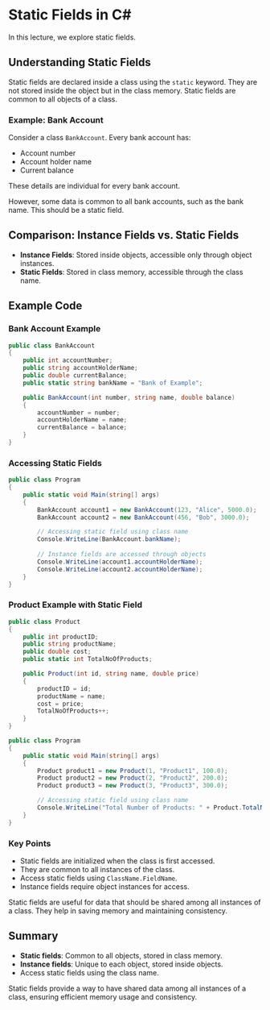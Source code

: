 
# Static Fields in C#

In this lecture, we explore static fields.

## Understanding Static Fields

Static fields are declared inside a class using the `static` keyword. They are not stored inside the object but in the class memory. Static fields are common to all objects of a class.

### Example: Bank Account

Consider a class `BankAccount`. Every bank account has:
- Account number
- Account holder name
- Current balance

These details are individual for every bank account.

However, some data is common to all bank accounts, such as the bank name. This should be a static field.

## Comparison: Instance Fields vs. Static Fields

- **Instance Fields**: Stored inside objects, accessible only through object instances.
- **Static Fields**: Stored in class memory, accessible through the class name.

## Example Code

### Bank Account Example

```csharp
public class BankAccount
{
    public int accountNumber;
    public string accountHolderName;
    public double currentBalance;
    public static string bankName = "Bank of Example";

    public BankAccount(int number, string name, double balance)
    {
        accountNumber = number;
        accountHolderName = name;
        currentBalance = balance;
    }
}
```

### Accessing Static Fields

```csharp
public class Program
{
    public static void Main(string[] args)
    {
        BankAccount account1 = new BankAccount(123, "Alice", 5000.0);
        BankAccount account2 = new BankAccount(456, "Bob", 3000.0);

        // Accessing static field using class name
        Console.WriteLine(BankAccount.bankName);
        
        // Instance fields are accessed through objects
        Console.WriteLine(account1.accountHolderName);
        Console.WriteLine(account2.accountHolderName);
    }
}
```

### Product Example with Static Field

```csharp
public class Product
{
    public int productID;
    public string productName;
    public double cost;
    public static int TotalNoOfProducts;

    public Product(int id, string name, double price)
    {
        productID = id;
        productName = name;
        cost = price;
        TotalNoOfProducts++;
    }
}

public class Program
{
    public static void Main(string[] args)
    {
        Product product1 = new Product(1, "Product1", 100.0);
        Product product2 = new Product(2, "Product2", 200.0);
        Product product3 = new Product(3, "Product3", 300.0);

        // Accessing static field using class name
        Console.WriteLine("Total Number of Products: " + Product.TotalNoOfProducts);
    }
}
```

### Key Points

- Static fields are initialized when the class is first accessed.
- They are common to all instances of the class.
- Access static fields using `ClassName.FieldName`.
- Instance fields require object instances for access.

Static fields are useful for data that should be shared among all instances of a class. They help in saving memory and maintaining consistency.

## Summary

- **Static fields**: Common to all objects, stored in class memory.
- **Instance fields**: Unique to each object, stored inside objects.
- Access static fields using the class name.

Static fields provide a way to have shared data among all instances of a class, ensuring efficient memory usage and consistency.
